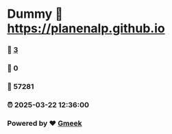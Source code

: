 # Dummy :link: https://planenalp.github.io 
### :page_facing_up: [3](https://planenalp.github.io/tag.html) 
### :speech_balloon: 0 
### :hibiscus: 57281 
### :alarm_clock: 2025-03-22 12:36:00 
### Powered by :heart: [Gmeek](https://github.com/Meekdai/Gmeek)
